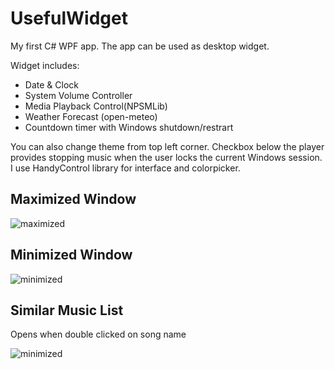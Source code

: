 <!DOCTYPE html>
<html lang="en">
  <head>
    <meta charset="UTF-8">
    <meta name="viewport" content="width=device-width, initial-scale=1.0"> 
    
  </head>

  <body>
    <h1>UsefulWidget</h1>
    <p>My first C# WPF app. The app can be used as desktop widget.</p>
    <p>Widget includes:</p>
    <ul> 
      <li>Date & Clock</li>
      <li>System Volume Controller</li>
      <li>Media Playback Control(NPSMLib)</li>
      <li> Weather Forecast (open-meteo)</li>
      <li>Countdown timer with Windows shutdown/restrart</li>
    </ul>
    <p> You can also change theme from top left corner. Checkbox below the player provides stopping music when the user locks the current Windows session. I use HandyControl library for interface and colorpicker.</p>
   <div>
     <h2>Maximized Window</h2>
     <picture>
      <img src="https://github.com/user-attachments/assets/3eaccf4d-9a6b-406d-a887-2cfca5d6d63a" alt="maximized" style="width:auto;">
    </picture> 
   </div> 
    <div> 
       <h2>Minimized Window</h2>
      <picture>
        <img src="https://github.com/user-attachments/assets/5c465a56-55aa-47ae-88e9-d3a6e136d9da" alt="minimized" style="width:auto;">
      </picture>
   </div>
        <div> 
       <h2>Similar Music List</h2>
          <p>Opens when double clicked on song name</p>
      <picture>
        <img src="https://github.com/user-attachments/assets/cc0488e0-54e6-4db4-83ea-bc399987ad69" alt="minimized" style="width:auto;">
      </picture>
   </div>
  </body>
</html>
